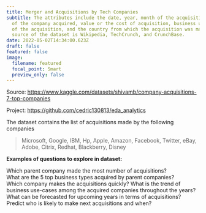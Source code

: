 ```yaml
---
title: Merger and Acquisitions by Tech Companies
subtitle: The attributes include the date, year, month of the acquisition, name
  of the company acquired, value or the cost of acquisition, business use-case
  of the acquisition, and the country from which the acquisition was made. The
  source of the dataset is Wikipedia, TechCrunch, and CrunchBase.
date: 2022-05-02T14:34:00.623Z
draft: false
featured: false
image:
  filename: featured
  focal_point: Smart
  preview_only: false
---
```

Source: <https://www.kaggle.com/datasets/shivamb/company-acquisitions-7-top-companies>

Project: <https://github.com/cedric130813/eda_analytics>

[](https://github.com/cedric130813/eda_analytics)The dataset contains the list of acquisitions made by the following companies

> Microsoft, Google, IBM, Hp, Apple, Amazon, Facebook, Twitter, eBay, Adobe, Citrix, Redhat, Blackberry, Disney

**Examples of questions to explore in dataset:**

Which parent company made the most number of acquisitions?\
What are the 5 top business types acquired by parent companies?\
Which company makes the acquisitions quickly?
What is the trend of business use-cases among the acquired companies throughout the years?
What can be forecasted for upcoming years in terms of acquisitions?
Predict who is likely to make next acquisitions and when?